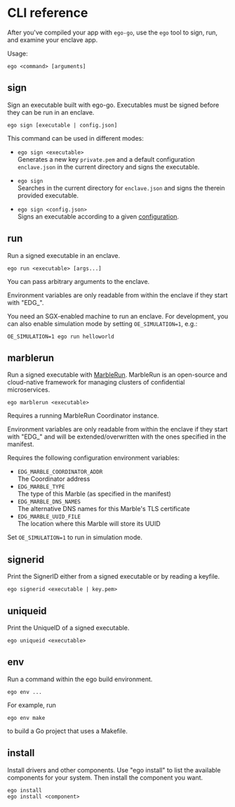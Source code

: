 # CLI reference

After you've compiled your app with `ego-go`, use the `ego` tool to sign, run, and examine your enclave app.

Usage:
```
ego <command> [arguments]
```

## sign
Sign an executable built with ego-go. Executables must be signed before they can be run in an enclave.
```
ego sign [executable | config.json]
```

This command can be used in different modes:
* `ego sign <executable>`\
  Generates a new key `private.pem` and a default configuration `enclave.json` in the current directory and signs the executable.

* `ego sign`\
  Searches in the current directory for `enclave.json` and signs the therein provided executable.

* `ego sign <config.json>`\
  Signs an executable according to a given [configuration](config.md).

## run
Run a signed executable in an enclave.
```
ego run <executable> [args...]
```
You can pass arbitrary arguments to the enclave.

Environment variables are only readable from within the enclave if they start with "EDG_".

You need an SGX-enabled machine to run an enclave. For development, you can also enable simulation mode by setting `OE_SIMULATION=1`, e.g.:
```
OE_SIMULATION=1 ego run helloworld
```

## marblerun
Run a signed executable with [MarbleRun](https://marblerun.sh/). MarbleRun is an open-source and cloud-native framework for managing clusters of confidential microservices.
```
ego marblerun <executable>
```
Requires a running MarbleRun Coordinator instance.

Environment variables are only readable from within the enclave if they start with "EDG_" and will be extended/overwritten with the ones specified in the manifest.

Requires the following configuration environment variables:
* `EDG_MARBLE_COORDINATOR_ADDR`\
  The Coordinator address
* `EDG_MARBLE_TYPE`\
  The type of this Marble (as specified in the manifest)
* `EDG_MARBLE_DNS_NAMES`\
  The alternative DNS names for this Marble's TLS certificate
* `EDG_MARBLE_UUID_FILE`\
  The location where this Marble will store its UUID

Set `OE_SIMULATION=1` to run in simulation mode.

## signerid
Print the SignerID either from a signed executable or by reading a keyfile.
```
ego signerid <executable | key.pem>
```

## uniqueid
Print the UniqueID of a signed executable.
```
ego uniqueid <executable>
```

## env
Run a command within the ego build environment.
```
ego env ...
```
For example, run
```
ego env make
```
to build a Go project that uses a Makefile.

## install
Install drivers and other components.
Use "ego install" to list the available components for your system. Then install the component you want.
```
ego install
ego install <component>
```
